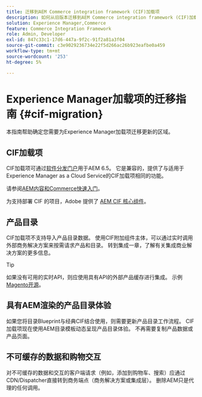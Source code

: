 ```yaml
---
title: 迁移到AEM Commerce integration framework (CIF)加载项
description: 如何从旧版本迁移到AEM Commerce integration framework (CIF)加载项。
solution: Experience Manager,Commerce
feature: Commerce Integration Framework
role: Admin, Developer
exl-id: 847c33c1-17d6-447a-9f2c-91f2a81a3f04
source-git-commit: c3e9029236734e22f5d266ac26b923eafbe0a459
workflow-type: tm+mt
source-wordcount: '253'
ht-degree: 5%

---
```


# Experience Manager加载项的迁移指南 {#cif-migration}

本指南帮助确定您需要为Experience Manager加载项迁移更新的区域。

## CIF加载项

CIF加载项可通过[软件分发门户](https://experience.adobe.com/#/downloads/content/software-distribution/en/aem.html)用于AEM 6.5。 它是兼容的，提供了与适用于Experience Manager as a Cloud Service的CIF加载项相同的功能。

请参阅[AEM内容和Commerce快速入门](getting-started.md)。

为支持部署 CIF 的项目，Adobe 提供了 [AEM CIF 核心组件](https://github.com/adobe/aem-core-cif-components)。

## 产品目录

CIF加载项不支持导入产品目录数据。 使用CIF附加组件主体，可以通过实时调用外部商务解决方案来按需请求产品和目录。 转到集成一章，了解有关集成商业解决方案的更多信息。

>[!TIP]
>
>如果没有可用的实时API，则应使用具有API的外部产品缓存进行集成。 示例[Magento开源](https://business.adobe.com/products/magento/open-source.html)。

## 具有AEM渲染的产品目录体验

如果您将目录Blueprint与经典CIF结合使用，则需要更新产品目录工作流程。 CIF加载项现在使用AEM目录模板动态呈现产品目录体验。 不再需要复制产品数据或产品页面。

## 不可缓存的数据和购物交互

对不可缓存的数据和交互的客户端请求（例如，添加到购物车、搜索）应通过CDN/Dispatcher直接转到商务端点（商务解决方案或集成层）。 删除AEM只是代理的任何调用。
